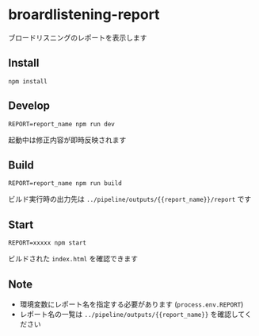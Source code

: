 # broardlistening-report

ブロードリスニングのレポートを表示します

## Install
```
npm install
```

## Develop
```
REPORT=report_name npm run dev
```
起動中は修正内容が即時反映されます

## Build
```
REPORT=report_name npm run build
```
ビルド実行時の出力先は `../pipeline/outputs/{{report_name}}/report` です

## Start
```
REPORT=xxxxx npm start
```
ビルドされた `index.html` を確認できます

## Note
- 環境変数にレポート名を指定する必要があります (`process.env.REPORT`)
- レポート名の一覧は `../pipeline/outputs/{{report_name}}` を確認してください
